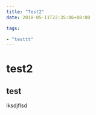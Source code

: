```yaml
---
title: "Test2"
date: 2018-05-11T22:35:06+08:00

tags:

- "testtt"
---
```


# test2


## test

lksdjflsd
